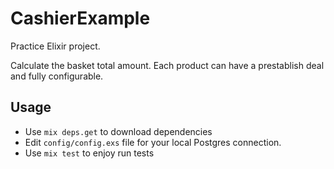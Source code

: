 # CashierExample

Practice Elixir project.

Calculate the basket total amount. Each product can have a prestablish deal and fully configurable.

## Usage

- Use `mix deps.get` to download dependencies
- Edit `config/config.exs` file for your local Postgres connection.
- Use `mix test` to enjoy run tests
